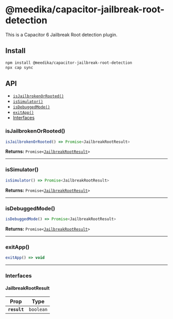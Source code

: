 # @meedika/capacitor-jailbreak-root-detection

This is a Capacitor 6 Jailbreak Root detection plugin.

## Install

```bash
npm install @meedika/capacitor-jailbreak-root-detection
npx cap sync
```

## API

<docgen-index>

* [`isJailbrokenOrRooted()`](#isjailbrokenorrooted)
* [`isSimulator()`](#issimulator)
* [`isDebuggedMode()`](#isdebuggedmode)
* [`exitApp()`](#exitapp)
* [Interfaces](#interfaces)

</docgen-index>

<docgen-api>
<!--Update the source file JSDoc comments and rerun docgen to update the docs below-->

### isJailbrokenOrRooted()

```typescript
isJailbrokenOrRooted() => Promise<JailbreakRootResult>
```

**Returns:** <code>Promise&lt;<a href="#jailbreakrootresult">JailbreakRootResult</a>&gt;</code>

--------------------


### isSimulator()

```typescript
isSimulator() => Promise<JailbreakRootResult>
```

**Returns:** <code>Promise&lt;<a href="#jailbreakrootresult">JailbreakRootResult</a>&gt;</code>

--------------------


### isDebuggedMode()

```typescript
isDebuggedMode() => Promise<JailbreakRootResult>
```

**Returns:** <code>Promise&lt;<a href="#jailbreakrootresult">JailbreakRootResult</a>&gt;</code>

--------------------


### exitApp()

```typescript
exitApp() => void
```

--------------------


### Interfaces


#### JailbreakRootResult

| Prop         | Type                 |
| ------------ | -------------------- |
| **`result`** | <code>boolean</code> |

</docgen-api>
